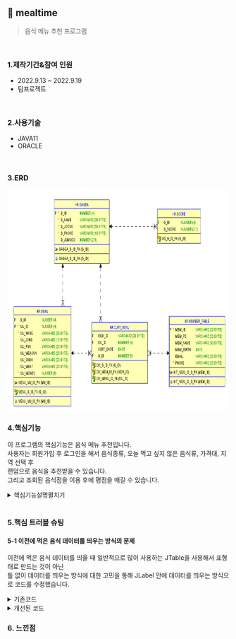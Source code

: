 ## :pushpin: mealtime
>음식 메뉴 추천 프로그램 


</br>

### 1.제작기간&참여 인원
* 2022.9.13 ~ 2022.9.19   
* 팀프로젝트

</br>

### 2.사용기술
* JAVA11   
* ORACLE

</br>

### 3.ERD
<img src="./ERD.png" width="500" height="500">

</br>

### 4.핵심기능
이 프로그램의 핵심기능은 음식 메뉴 추천입니다.    
사용자는 회원가입 후 로그인을 해서 음식종류, 오늘 먹고 싶지 않은 음식류, 가격대, 지역 선택 후          
랜덤으로 음식을 추천받을 수 있습니다.          
그리고 조회된 음식점을 이용 후에 평점을 매길 수 있습니다.         
   
<details>
<summary>핵심기능설명펼치기</summary>   
   
#### 4-1. 전체흐름     
   
</br>     
   
<img src="./프로그램구조.PNG" width="500" height="500">
   
#### 4-2. 사용자 입력   
* 로그인 📍[코드확인](https://github.com/Seoha95/mealtime/blob/main/src/mealtime/Login.java#:~:text=Blame-,package%20mealtime%3B,%7D,-Give%20feedback)   
   * 로그인시에 아이디와 비밀번호를 사용자가 입력해야합니다.      
   * 아이디나 비밀번호가 비어있을 경우 안내문구가 나타냅니다.   
* 회원가입 📍[코드확인](https://github.com/Seoha95/mealtime/blob/main/src/mealtime/SignUp.java#:~:text=Blame-,package%20mealtime%3B,%7D,-Give%20feedback)    
   * 회원가입시에 아이디, 비밀번호, 비밀번호확인, 생일, 이름, 이메일, 핸드폰번호를 입력해야합니다.    
   * 비밀번호와 비밀번호확인 텍스트필드 내용이 같을 때 회원가입을 할 수 있도록 했습니다.   
   
#### 4-3. 사용자 선택
 * 음식종류 선택 📍[코드확인](https://github.com/Seoha95/mealtime/blob/main/src/mealtime/MenuRecommend.java#:~:text=Blame-,package%20mealtime%3B,%7D,-Give%20feedback)   
    * 한식, 중식, 양식, 일식 중에서 사용자가 음식종류를 선택할 수 있습니다.    
 * 오늘 먹고 싶지 않은 음식류 선택 📍[코드확인](https://github.com/Seoha95/mealtime/blob/main/src/mealtime/NotPreferred.java#:~:text=Blame-,package%20mealtime%3B,%7D,-Give%20feedback)
    * 면과 밥, 매운 음식과 안 매운 음식, 차가운 음식과 뜨거운 음식 중에서 선택을 할 수 있습니다.   
 * 가격대 선택 📍[코드확인](https://github.com/Seoha95/mealtime/blob/main/src/mealtime/Price.java#:~:text=Blame-,package%20mealtime%3B,%7D,-Give%20feedback)   
    * 가격대 별로 사용자가 선택할 수 있습니다.     
 * 지역 선택 📍[코드확인](https://github.com/Seoha95/mealtime/blob/main/src/mealtime/Location.java#:~:text=Blame-,package%20mealtime%3B,%7D,-Give%20feedback)   
    * 원하는 지역을 사용자가 선택할 수 있습니다.     
 * 사용자가 평점체크 📍[코드확인](https://github.com/Seoha95/mealtime/blob/main/src/mealtime/Grade.java#:~:text=Blame-,package%20mealtime%3B,%7D,-Give%20feedback) 
    * 사용자가 추천 음식점 이용 후 평점을 매길 수 있습니다.  
      
#### 4-4. 랜덤 음식 추천
 * 사용자가 선택사항 체크 후 랜덤 음식 추천 📍[코드확인](https://github.com/Seoha95/mealtime/blob/main/src/mealtime/TodayMenu.java#:~:text=Blame-,package%20mealtime%3B,%7D,-Give%20feedback)
    * 사용자가 선택한 조건 안에서 랜덤으로 메뉴 추천을 해줍니다.     
</details>   

</br>

### 5.핵심 트러블 슈팅   
   
#### 5-1 이전에 먹은 음식 데이터를 띄우는 방식의 문제   
이전에 먹은 음식 데이터를 띄울 때 일반적으로 많이 사용하는 JTable을 사용해서 표형태로 만드는 것이 아닌      
틀 없이 데이터를 띄우는 방식에 대한 고민을 통해 JLabel 안에 데이터를 띄우는 방식으로 코드를 수정했습니다.      

<details>   
<summary>기존코드</summary>  
      
```
String header[] = {"날짜", "가게이름", "메뉴이름"} 
String data[][] = {
                  {"2022-05-28", "순대집", "순대볶음"}
                  {"2022-03-28", "막창집", "막창"}
                  }
                   JTable table = new JTable(data, header);
```   
</details>    

<details>   
<summary>개선된 코드</summary>  
      
```
JLabel Label1 = new JLabel(curL.get(0).getCurt_date()+"    "+curL.get(0).getG_name()+"    "+curL.get(0).getMu_name());
Label1.setBounds(63, 97, 319, 27);
contentPane.add(Label1);
```   
</details>       
   
### 6. 느낀점   
    
    
   

